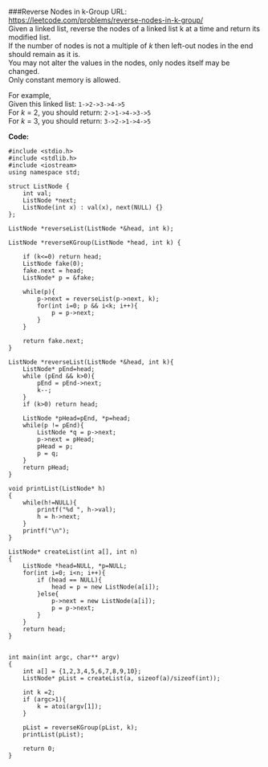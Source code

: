 ###Reverse Nodes in k-Group
URL: https://leetcode.com/problems/reverse-nodes-in-k-group/</br>
Given a linked list, reverse the nodes of a linked list k at a time and return its modified list.</br>
If the number of nodes is not a multiple of _k_ then left-out nodes in the end should remain as it is.</br>
You may not alter the values in the nodes, only nodes itself may be changed.</br>
Only constant memory is allowed.

For example,</br>
Given this linked list: `1->2->3->4->5`</br>
For _k_ = 2, you should return: `2->1->4->3->5`</br>
For _k_ = 3, you should return: `3->2->1->4->5`

__Code:__

	#include <stdio.h>
	#include <stdlib.h>
	#include <iostream>
	using namespace std;

	struct ListNode {
	    int val;
	    ListNode *next;
	    ListNode(int x) : val(x), next(NULL) {}
	};

	ListNode *reverseList(ListNode *&head, int k);

	ListNode *reverseKGroup(ListNode *head, int k) {

	    if (k<=0) return head;
	    ListNode fake(0);
	    fake.next = head;
	    ListNode* p = &fake;

	    while(p){
	        p->next = reverseList(p->next, k);
	        for(int i=0; p && i<k; i++){
	            p = p->next;
	        }
	    }

	    return fake.next;
	}

	ListNode *reverseList(ListNode *&head, int k){
	    ListNode* pEnd=head;
	    while (pEnd && k>0){
	        pEnd = pEnd->next;
	        k--;
	    }
	    if (k>0) return head;

	    ListNode *pHead=pEnd, *p=head;
	    while(p != pEnd){
	        ListNode *q = p->next;
	        p->next = pHead;
	        pHead = p;
	        p = q;
	    }
	    return pHead;
	}

	void printList(ListNode* h)
	{
	    while(h!=NULL){
	        printf("%d ", h->val);
	        h = h->next;
	    }
	    printf("\n");
	}

	ListNode* createList(int a[], int n)
	{
	    ListNode *head=NULL, *p=NULL;
	    for(int i=0; i<n; i++){
	        if (head == NULL){
	            head = p = new ListNode(a[i]);
	        }else{
	            p->next = new ListNode(a[i]);
	            p = p->next;
	        }
	    }
	    return head;
	}


	int main(int argc, char** argv)
	{
	    int a[] = {1,2,3,4,5,6,7,8,9,10};
	    ListNode* pList = createList(a, sizeof(a)/sizeof(int));

	    int k =2;
	    if (argc>1){
	        k = atoi(argv[1]);
	    }

	    pList = reverseKGroup(pList, k);
	    printList(pList);
	    
	    return 0;
	}